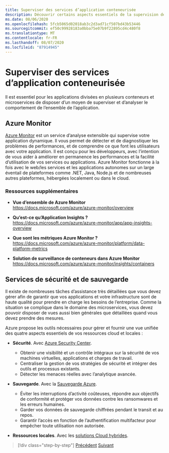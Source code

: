 ```yaml
---
title: Superviser des services d’application conteneurisée
description: Découvrir certains aspects essentiels de la supervision des architectures de conteneur
ms.date: 08/06/2020
ms.openlocfilehash: 5fcb5065d02018ab3c2d3ad71cf507bd43b53446
ms.sourcegitcommit: ef50c99928183a0bba75e07b9f22895cd4c480f8
ms.translationtype: MT
ms.contentlocale: fr-FR
ms.lasthandoff: 08/07/2020
ms.locfileid: "87914945"
---
```

# <a name="monitor-containerized-application-services"></a>Superviser des services d’application conteneurisée

Il est essentiel pour les applications divisées en plusieurs conteneurs et microservices de disposer d’un moyen de superviser et d’analyser le comportement de l’ensemble de l’application.

## <a name="azure-monitor"></a>Azure Monitor

[Azure Monitor](https://azure.microsoft.com/services/monitor/) est un service d’analyse extensible qui supervise votre application dynamique. Il vous permet de détecter et de diagnostiquer les problèmes de performances, et de comprendre ce que font les utilisateurs avec votre application. Il est conçu pour les développeurs, avec l’intention de vous aider à améliorer en permanence les performances et la facilité d’utilisation de vos services ou applications. Azure Monitor fonctionne à la fois avec le web/les services et les applications autonomes sur un large éventail de plateformes comme .NET, Java, Node.js et de nombreuses autres plateformes, hébergées localement ou dans le cloud.

### <a name="additional-resources"></a>Ressources supplémentaires

- **Vue d’ensemble de Azure Monitor** \
  <https://docs.microsoft.com/azure/azure-monitor/overview>

- **Qu’est-ce qu’Application Insights ?** \
  <https://docs.microsoft.com/azure/azure-monitor/app/app-insights-overview>

- **Que sont les métriques Azure Monitor ?** \
  <https://docs.microsoft.com/azure/azure-monitor/platform/data-platform-metrics>

- **Solution de surveillance de conteneurs dans Azure Monitor** \
  <https://docs.microsoft.com/azure/azure-monitor/insights/containers>

## <a name="security-and-backup-services"></a>Services de sécurité et de sauvegarde

Il existe de nombreuses tâches d’assistance très détaillées que vous devez gérer afin de garantir que vos applications et votre infrastructure sont de haute qualité pour prendre en charge les besoins de l’entreprise. Comme la situation se complique dans le domaine des microservices, vous devez pouvoir disposer de vues aussi bien générales que détaillées quand vous devez prendre des mesures.

Azure propose les outils nécessaires pour gérer et fournir une vue unifiée des quatre aspects essentiels de vos ressources cloud et locales :

- **Sécurité**. Avec [Azure Security Center](https://azure.microsoft.com/services/security-center/).
  - Obtenir une visibilité et un contrôle intégraux sur la sécurité de vos machines virtuelles, applications et charges de travail.
  - Centraliser la gestion de vos stratégies de sécurité et intégrer des outils et processus existants.
  - Détecter les menaces réelles avec l’analytique avancée.

- **Sauvegarde**. Avec la [Sauvegarde Azure](https://azure.microsoft.com/services/backup/).
  - Éviter les interruptions d’activité coûteuses, répondre aux objectifs de conformité et protéger vos données contre les ransomwares et les erreurs humaines.
  - Garder vos données de sauvegarde chiffrées pendant le transit et au repos.
  - Garantir l’accès en fonction de l’authentification multifacteur pour empêcher toute utilisation non autorisée.

- **Ressources locales**. Avec les [solutions Cloud hybrides](https://azure.microsoft.com/solutions/hybrid-cloud-app/).

>[!div class="step-by-step"]
>[Précédent](manage-production-docker-environments.md) 
> [Suivant](../key-takeaways/index.md)
